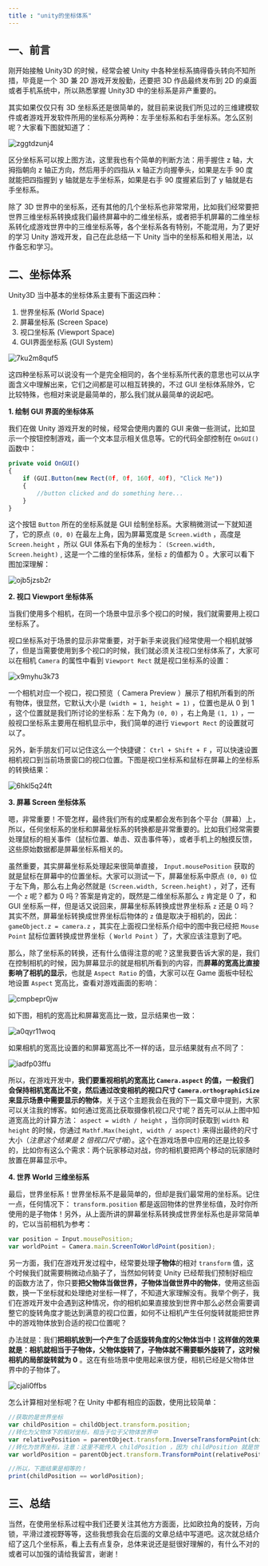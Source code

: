```yaml
---
title : "unity的坐标体系"
---
```


## 一、前言

刚开始接触 Unity3D 的时候，经常会被 Unity 中各种坐标系搞得昏头转向不知所措，毕竟是一个 3D 兼 2D 游戏开发殷勤，还要把 3D 作品最终发布到 2D 的桌面或者手机系统中，所以熟悉掌握 Unity3D 中的坐标系是非产重要的。

其实如果仅仅只有 3D 坐标系还是很简单的，就目前来说我们所见过的三维建模软件或者游戏开发软件所用的坐标系分两种：左手坐标系和右手坐标系。怎么区别呢？大家看下图就知道了：

![zggtdzunj4](../../assets/images/2020-07-01-unity-coordinate/zggtdzunj4.jpeg)

区分坐标系可以按上图方法，这里我也有个简单的判断方法：用手握住 z 轴，大拇指朝向 z 轴正方向，然后用手的四指从 x 轴正方向握拳头，如果是左手 90 度就能把四指握到 y 轴就是左手坐标系，如果是右手 90 度握紧后到了 y 轴就是右手坐标系。

除了 3D 世界中的坐标系，还有其他的几个坐标系也非常常用，比如我们经常要把世界三维坐标系转换成我们最终屏幕中的二维坐标系，或者把手机屏幕的二维坐标系转化成游戏世界中的三维坐标系等，各个坐标系各有特别，不能混用，为了更好的学习 Unity 游戏开发，自己在此总结一下 Unity 当中的坐标系和相关用法，以作备忘和学习。

## 二、坐标体系

Unity3D 当中基本的坐标体系主要有下面这四种：

1. 世界坐标系 (World Space)
2. 屏幕坐标系 (Screen Space)
3. 视口坐标系 (Viewport Space)
4. GUI界面坐标系 (GUI System)

![7ku2m8quf5](../../assets/images/2020-07-01-unity-coordinate/7ku2m8quf5.jpeg)

这四种坐标系可以说没有一个是完全相同的，各个坐标系所代表的意思也可以从字面含义中理解出来，它们之间都是可以相互转换的，不过 GUI 坐标体系除外，它比较特殊，也相对来说是最简单的，那么我们就从最简单的说起吧。 



**1. 绘制 GUI 界面的坐标体系**

我们在做 Unity 游戏开发的时候，经常会使用内置的 GUI 来做一些测试，比如显示一个按钮控制游戏，画一个文本显示相关信息等。它的代码全部控制在 `OnGUI()` 函数中：

```javascript
private void OnGUI()
{
    if (GUI.Button(new Rect(0f, 0f, 160f, 40f), "Click Me"))
    {
        //button clicked and do something here...
    }
}
```

这个按钮 `Button` 所在的坐标系就是 GUI 绘制坐标系。大家稍微测试一下就知道了，它的原点 `(0, 0)` 在最左上角，因为屏幕宽度是 `Screen.width` ，高度是 `Screen.height` ，所以 GUI 体系右下角的坐标为： `(Screen.width, Screen.height)` , 这是一个二维的坐标体系，坐标 `z` 的值都为 0 。大家可以看下图加深理解：

![ojb5jzsb2r](../../assets/images/2020-07-01-unity-coordinate/ojb5jzsb2r.jpeg)

**2. 视口 Viewport 坐标体系**

当我们使用多个相机，在同一个场景中显示多个视口的时候，我们就需要用上视口坐标系了。

视口坐标系对于场景的显示非常重要，对于新手来说我们经常使用一个相机就够了，但是当需要使用到多个视口的时候，我们就必须关注视口坐标体系了，大家可以在相机 `Camera` 的属性中看到 `Viewport Rect` 就是视口坐标系的设置：

![x9myhu3k73](../../assets/images/2020-07-01-unity-coordinate/x9myhu3k73.jpeg)

一个相机对应一个视口，视口预览（ Camera Preview ）展示了相机所看到的所有物体，很显然，它默认大小是 `(width = 1, height = 1)` ，位置也是从 0 到 1 ，这个位置就是我们所讨论的坐标系：左下角为 `(0, 0)` ，右上角是 `(1, 1)` ，一般视口坐标系主要用在相机显示中，我们简单的进行 `Viewport Rect` 的设置就可以了。

另外，新手朋友们可以记住这么一个快捷键： `Ctrl + Shift + F` ，可以快速设置相机视口到当前场景窗口的视口位置。下图是视口坐标系和鼠标在屏幕上的坐标系的转换结果：

![6hkl5q24ft](../../assets/images/2020-07-01-unity-coordinate/6hkl5q24ft.jpeg)

**3. 屏幕 Screen 坐标体系**

嗯，非常重要！不管怎样，最终我们所有的成果都会发布到各个平台（屏幕）上，所以，任何坐标系的坐标和屏幕坐标系的转换都是非常重要的。比如我们经常需要处理鼠标的相关事件（鼠标位置、单击、双击事件等），或者手机上的触摸反馈，这些原始数据都是屏幕坐标系相关的。

虽然重要，其实屏幕坐标系处理起来很简单直接， `Input.mousePosition` 获取的就是鼠标在屏幕中的位置坐标。大家可以测试一下，屏幕坐标系中原点 `(0, 0)` 位于左下角，那么右上角必然就是 `(Screen.width, Screen.height)` ，对了，还有一个 `z` 呢？都为 0 吗？答案是肯定的，既然是二维坐标系那么 `z` 肯定是 0 了，和 GUI 坐标系一样，但是话又说回来，屏幕坐标系转换成世界坐标系 `z` 还是 0 吗？其实不然，屏幕坐标转换成世界坐标后物体的 `z` 值是取决于相机的，因此： `gameObject.z = camera.z` ，其实在上面视口坐标系介绍中的图中我已经把 `Mouse Point` 鼠标位置转换成世界坐标（ `World Point` ）了，大家应该注意到了吧。

那么，除了坐标系的转换，还有什么值得注意的呢？这里我要告诉大家的是，我们在控制相机的时候，因为屏幕显示的就是相机所看到的内容，而**屏幕的宽高比直接影响了相机的显示**，也就是 `Aspect Ratio` 的值，大家可以在 Game 面板中轻松地设置 `Aspect` 宽高比，查看对游戏画面的影响：

![cmpbepr0jw](../../assets/images/2020-07-01-unity-coordinate/cmpbepr0jw.jpeg)

如下图，相机的宽高比和屏幕宽高比一致，显示结果也一致：

![a0qyr11woq](../../assets/images/2020-07-01-unity-coordinate/a0qyr11woq.jpeg)

如果相机的宽高比设置的和屏幕宽高比不一样的话，显示结果就有点不同了：

![iadfp03ffu](../../assets/images/2020-07-01-unity-coordinate/iadfp03ffu.jpeg)

所以，在游戏开发中，**我们要重视相机的宽高比 `Camera.aspect` 的值，一般我们会保持相机宽高比不变，然后通过改变相机的视口尺寸 `Camera.orthographicSize` 来显示场景中需要显示的物体**，关于这个主题我会在我的下一篇文章中提到，大家可以关注我的博客。如何通过宽高比获取摄像机视口尺寸呢？首先可以从上图中知道宽高比的计算方法： `aspect = width / height` ，当你同时获取到 `width` 和 `height` 的时候，你通过 `Mathf.Max(height, width / aspect)` 来得出最终的尺寸大小（*注意这个结果是 2 倍视口尺寸哦*）。这个在游戏场景中应用的还是比较多的，比如你有这么个需求：两个玩家移动对战，你的相机要把两个移动的玩家随时放置在屏幕显示中。 



**4. 世界 World 三维坐标系**

最后，世界坐标系！世界坐标系不是最简单的，但却是我们最常用的坐标系。记住一点，任何情况下： `transform.position` 都是返回物体的世界坐标值，及时你所使用的是子物体！另外，从上面所讲的屏幕坐标系转换成世界坐标系也是非常简单的，它以当前相机为参考：

```javascript
var position = Input.mousePosition;
var worldPoint = Camera.main.ScreenToWorldPoint(position);
```

另一方面，我们在游戏开发过程中，经常要处理**子物体**的相对 `transform` 值，这个时候我们就需要稍微动点脑子了，当然如何转变 Unity 已经帮我们预制好相应的函数方法了，你只要**把父物体当做世界，子物体当做世界中的物体**，使用这些函数，换一下坐标就和处理绝对坐标一样了，不知道大家理解没有。我举个例子，我们在游戏开发中会遇到这种情况，你的相机如果直接放到世界中那么必然会需要调整它的旋转角度才能达到满意的视口位置，如何不让相机产生任何旋转就能把世界中的游戏物体放到合适的视口位置呢？

办法就是：我们**把相机放到一个产生了合适旋转角度的父物体当中！**这样做的效果就是：相机就相当于子物体，父物体旋转了，子物体就不需要额外旋转了，这时候相机的**局部旋转就为 0** 。这在有些场景中使用起来很方便，相机已经是父物体世界中的子物体了。

![cjali0ffbs](../../assets/images/2020-07-01-unity-coordinate/cjali0ffbs.jpeg)

怎么计算相对坐标呢？在 Unity 中都有相应的函数，使用比较简单：

```javascript
//获取的是世界坐标
var childPosition = childObject.transform.position;
//转化为父物体下的相对坐标，相当于位于父物体世界中
var relativePosition = parentObject.transform.InverseTransformPoint(childPosition);
//转化为世界坐标，注意：这里不能传入 childPosition ，因为 childPosition 就是世界坐标
var worldPosition = parentObject.transform.TransformPoint(relativePosition);

//所以，下面结果是相等的！
print(childPosition == worldPosition);
```

## 三、总结

当然，在使用坐标系过程中我们还要关注其他方方面面，比如欧拉角的旋转，万向锁，平滑过渡视野等等，这些我想我会在后面的文章总结中写道吧。这次就总结介绍了这几个坐标系，看上去有点复杂，总体来说还是挺很好理解的，有什么不对的或者可以加强的请给我留言，谢谢！ 